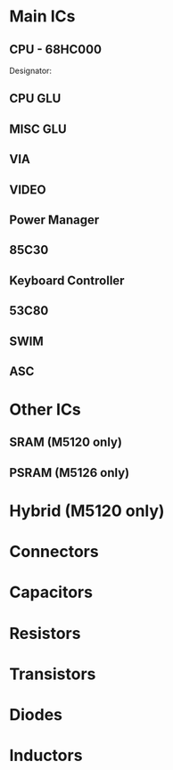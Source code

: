 # Main ICs

## CPU - 68HC000

Designator:

## CPU GLU

## MISC GLU

## VIA

## VIDEO

## Power Manager

## 85C30

## Keyboard Controller

## 53C80

## SWIM

## ASC

# Other ICs

## SRAM (M5120 only)

## PSRAM (M5126 only)

# Hybrid (M5120 only)

# Connectors

# Capacitors

# Resistors

# Transistors

# Diodes

# Inductors